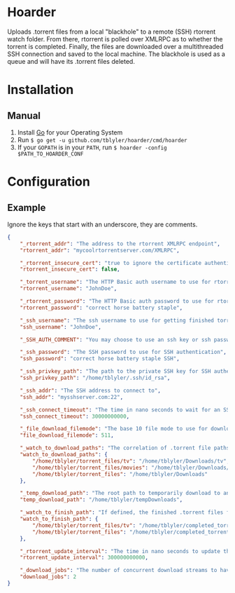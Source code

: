 # Hoarder
Uploads .torrent files from a local "blackhole" to a remote (SSH) rtorrent watch folder. From there, rtorrent is polled over XMLRPC as to whether the torrent is completed. Finally, the files are downloaded over a multithreaded SSH connection and saved to the local machine. The blackhole is used as a queue and will have its .torrent files deleted.

# Installation
## Manual
1. Install [Go](https://golang.org) for your Operating System
2. Run `$ go get -u github.com/tblyler/hoarder/cmd/hoarder`
3. If your `GOPATH` is in your `PATH`, run `$ hoarder -config $PATH_TO_HOARDER_CONF`

# Configuration
## Example
Ignore the keys that start with an underscore, they are comments.
```json
{
    "_rtorrent_addr": "The address to the rtorrent XMLRPC endpoint",
    "rtorrent_addr": "mycoolrtorrentserver.com/XMLRPC",

    "_rtorrent_insecure_cert": "true to ignore the certificate authenticity; false to honor it",
    "rtorrent_insecure_cert": false,

    "_torrent_username": "The HTTP Basic auth username to use for rtorrent's XMLRPC",
    "rtorrent_username": "JohnDoe",

    "_rtorrent_password": "The HTTP Basic auth password to use for rtorrent's XMLRPC",
    "rtorrent_password": "correct horse battery staple",

    "_ssh_username": "The ssh username to use for getting finished torrents from the remote host",
    "ssh_username": "JohnDoe",

    "_SSH_AUTH_COMMENT": "You may choose to use an ssh key or ssh password. If both are supplied, the password will not be used.",

    "_ssh_password": "The SSH password to use for SSH authentication",
    "ssh_password": "correct horse battery staple SSH",

    "_ssh_privkey_path": "The path to the private SSH key for SSH authentication",
    "ssh_privkey_path": "/home/tblyler/.ssh/id_rsa",

    "_ssh_addr": "The SSH address to connect to",
    "ssh_addr": "mysshserver.com:22",

    "_ssh_connect_timeout": "The time in nano seconds to wait for an SSH connection attempt",
    "ssh_connect_timeout": 30000000000,

    "_file_download_filemode": "The base 10 file mode to use for downloaded files",
    "file_download_filemode": 511,

    "_watch_to_download_paths": "The correlation of .torrent file paths and where their contents should be downloaded to",
    "watch_to_download_paths": {
        "/home/tblyler/torrent_files/tv": "/home/tblyler/Downloads/tv",
        "/home/tblyler/torrent_files/movies": "/home/tblyler/Downloads/movies",
        "/home/tblyler/torrent_files": "/home/tblyler/Downloads"
    },

    "_temp_download_path": "The root path to temporarily download to and then move to the folder in the setting above. The destination path is created underneath the temp_download_path",
    "temp_download_path": "/home/tblyler/tempDownloads",

    "_watch_to_finish_path": "If defined, the finished .torrent files finished are moved to their respected path here. Otherwise, they are deleted.",
    "watch_to_finish_path": {
        "/home/tblyler/torrent_files/tv": "/home/tblyler/completed_torrent_files/tv",
        "/home/tblyler/torrent_files": "/home/tblyler/completed_torrent_files"
    },

    "_rtorrent_update_interval": "The time in nano seconds to update the list of torrents and their statuses in rTorrent",
    "rtorrent_update_interval": 300000000000,

    "_download_jobs": "The number of concurrent download streams to have at one time",
    "download_jobs": 2
}
```
